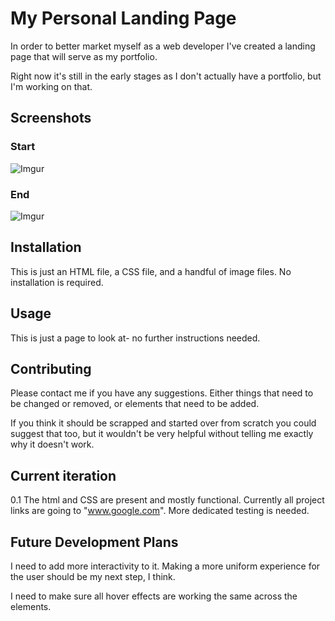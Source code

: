 # My Personal Landing Page

In order to better market myself as a web developer I've created a landing page that will serve as my portfolio. 

Right now it's still in the early stages as I don't actually have a portfolio, but I'm working on that.

## Screenshots

### Start 
![Imgur](https://i.imgur.com/Hg0rrbv.png)

### End 
![Imgur](https://i.imgur.com/UChoj3x.png)

## Installation

This is just an HTML file, a CSS file, and a handful of image files. No installation is required.

## Usage

This is just a page to look at- no further instructions needed.

## Contributing

Please contact me if you have any suggestions. Either things that need to be changed or removed, or elements that need to be added.

If you think it should be scrapped and started over from scratch you could suggest that too, but it wouldn't be very helpful without telling me exactly why it doesn't work.

## Current iteration

0.1  The html and CSS are present and mostly functional. Currently all project links are going to "www.google.com". More dedicated testing is needed.


## Future Development Plans

I need to add more interactivity to it. Making a more uniform experience for the user should be my next step, I think. 

I need to make sure all hover effects are working the same across the elements.